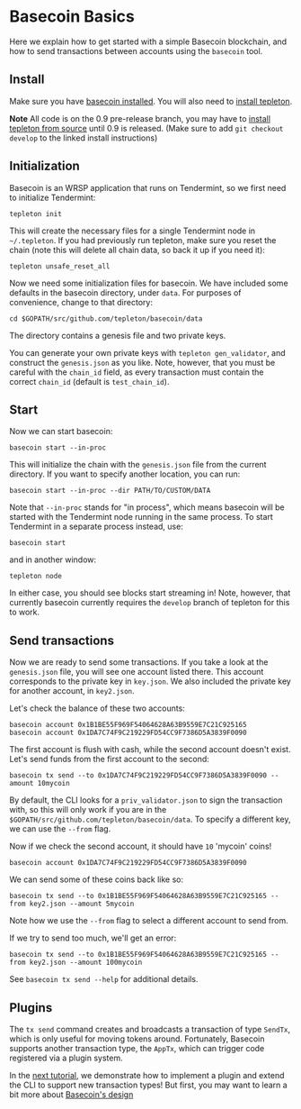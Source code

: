 # Basecoin Basics

Here we explain how to get started with a simple Basecoin blockchain, and how to send transactions between accounts using the `basecoin` tool.

## Install

Make sure you have [basecoin installed](install.md).
You will also need to [install tepleton](https://tepleton.com/intro/getting-started/download).

**Note** All code is on the 0.9 pre-release branch, you may have to [install tepleton from source](https://tepleton.com/docs/guides/install) until 0.9 is released.  (Make sure to add `git checkout develop` to the linked install instructions)

## Initialization

Basecoin is an WRSP application that runs on Tendermint, so we first need to initialize Tendermint:

```
tepleton init
```

This will create the necessary files for a single Tendermint node in `~/.tepleton`.
If you had previously run tepleton, make sure you reset the chain
(note this will delete all chain data, so back it up if you need it):

```
tepleton unsafe_reset_all
```

Now we need some initialization files for basecoin.
We have included some defaults in the basecoin directory, under `data`.
For purposes of convenience, change to that directory:

```
cd $GOPATH/src/github.com/tepleton/basecoin/data
```

The directory contains a genesis file and two private keys.

You can generate your own private keys with `tepleton gen_validator`,
and construct the `genesis.json` as you like.
Note, however, that you must be careful with the `chain_id` field,
as every transaction must contain the correct `chain_id`
(default is `test_chain_id`).

## Start

Now we can start basecoin:

```
basecoin start --in-proc
```

This will initialize the chain with the `genesis.json` file from the current directory.  If you want to specify another location, you can run:

```
basecoin start --in-proc --dir PATH/TO/CUSTOM/DATA
```

Note that `--in-proc` stands for "in process", which means
basecoin will be started with the Tendermint node running in the same process.
To start Tendermint in a separate process instead, use:

```
basecoin start
```

and in another window:

```
tepleton node
```

In either case, you should see blocks start streaming in!
Note, however, that currently basecoin currently requires the
`develop` branch of tepleton for this to work.

## Send transactions

Now we are ready to send some transactions.
If you take a look at the `genesis.json` file, you will see one account listed there.
This account corresponds to the private key in `key.json`.
We also included the private key for another account, in `key2.json`.

Let's check the balance of these two accounts:

```
basecoin account 0x1B1BE55F969F54064628A63B9559E7C21C925165
basecoin account 0x1DA7C74F9C219229FD54CC9F7386D5A3839F0090
```

The first account is flush with cash, while the second account doesn't exist.
Let's send funds from the first account to the second:

```
basecoin tx send --to 0x1DA7C74F9C219229FD54CC9F7386D5A3839F0090 --amount 10mycoin
```

By default, the CLI looks for a `priv_validator.json` to sign the transaction with,
so this will only work if you are in the `$GOPATH/src/github.com/tepleton/basecoin/data`.
To specify a different key, we can use the `--from` flag.

Now if we check the second account, it should have `10` 'mycoin' coins!

```
basecoin account 0x1DA7C74F9C219229FD54CC9F7386D5A3839F0090
```

We can send some of these coins back like so:

```
basecoin tx send --to 0x1B1BE55F969F54064628A63B9559E7C21C925165 --from key2.json --amount 5mycoin
```

Note how we use the `--from` flag to select a different account to send from.

If we try to send too much, we'll get an error:

```
basecoin tx send --to 0x1B1BE55F969F54064628A63B9559E7C21C925165 --from key2.json --amount 100mycoin
```

See `basecoin tx send --help` for additional details.

## Plugins

The `tx send` command creates and broadcasts a transaction of type `SendTx`,
which is only useful for moving tokens around.
Fortunately, Basecoin supports another transaction type, the `AppTx`,
which can trigger code registered via a plugin system.

In the [next tutorial](example-plugin.md),
we demonstrate how to implement a plugin
and extend the CLI to support new transaction types!
But first, you may want to learn a bit more about [Basecoin's design](basecoin-design.md)
